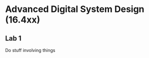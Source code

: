 Advanced Digital System Design (16.4xx)
========================================

Lab 1
-------

Do stuff involving things
